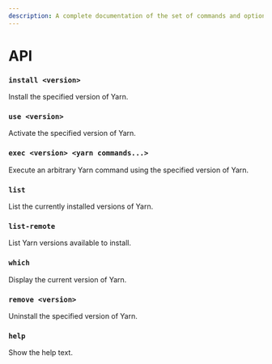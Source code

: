 ```yaml
---
description: A complete documentation of the set of commands and options that yvm provides.
---
```


# API

### `install <version>`

Install the specified version of Yarn.

### `use <version>`

Activate the specified version of Yarn.

### `exec <version> <yarn commands...>`

Execute an arbitrary Yarn command using the specified version of Yarn.

### `list`

List the currently installed versions of Yarn.

### `list-remote`

List Yarn versions available to install.

### `which`

Display the current version of Yarn.

### `remove <version>`

Uninstall the specified version of Yarn.

### `help`

Show the help text.

